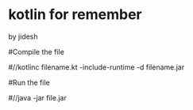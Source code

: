 # kotlin for remember
by jidesh

#Compile the file


#//kotlinc filename.kt -include-runtime -d filename.jar

#Run the file


#//java -jar file.jar

